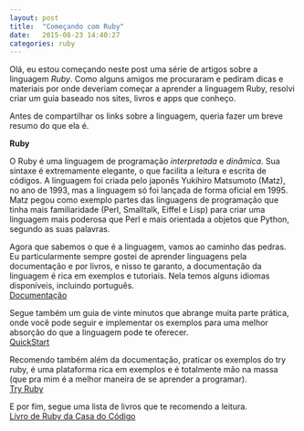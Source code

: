 ```yaml
---
layout: post
title:  "Começando com Ruby"
date:   2015-08-23 14:40:27
categories: ruby
---
```

Olá, eu estou começando neste post uma série de artigos sobre a linguagem *Ruby*. Como alguns amigos me procuraram e pediram dicas e materiais por onde deveriam começar a aprender a linguagem Ruby, resolvi criar um guia baseado nos sites, livros e apps que conheço.

Antes de compartilhar os links sobre a linguagem, queria fazer um breve resumo do que ela é.

**Ruby**

O Ruby é uma linguagem de programação *interpretada* e *dinâmica*. Sua sintaxe é extremamente elegante, o que facilita a leitura e escrita de códigos.
A linguagem foi criada pelo japonês Yukihiro Matsumoto (Matz), no ano de 1993, mas a linguagem só foi lançada de forma oficial em 1995. Matz pegou como exemplo partes das linguagens de programação que tinha mais familiaridade (Perl, Smalltalk, Eiffel e Lisp) para criar uma linguagem mais poderosa que Perl e mais orientada a objetos que Python, segundo as suas palavras.

Agora que sabemos o que é a linguagem, vamos ao caminho das pedras. Eu particularmente sempre gostei de aprender linguagens pela documentação e por livros, e nisso te garanto, a documentação da linguagem é rica em exemplos e tutoriais. Nela temos alguns idiomas disponíveis, incluindo português.
<br />
[Documentação](https://www.ruby-lang.org/pt/)

Segue também um guia de vinte minutos que abrange muita parte prática, onde você pode seguir e implementar os exemplos para uma melhor absorção do que a linguagem pode te oferecer.
<br />
[QuickStart](https://www.ruby-lang.org/pt/documentation/quickstart/)

Recomendo também além da documentação, praticar os exemplos do try ruby, é uma plataforma rica em exemplos e é totalmente mão na massa (que pra mim é a melhor maneira de se aprender a programar).
<br />
[Try Ruby](www.tryruby.org)

E por fim, segue uma lista de livros que te recomendo a leitura.
<br />
[Livro de Ruby da Casa do Código](http://www.casadocodigo.com.br/products/livro-ruby)
